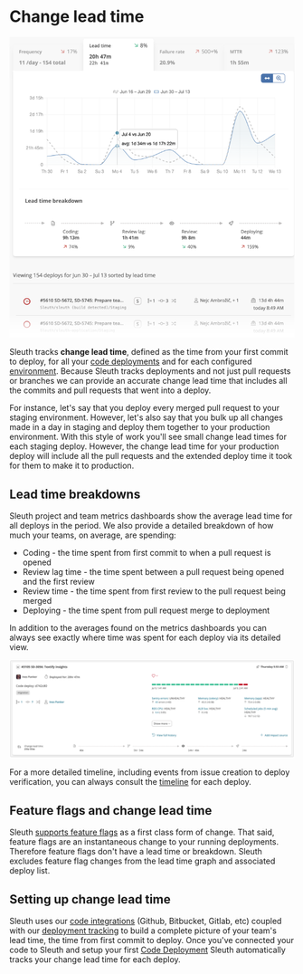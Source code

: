 # Change lead time

![](<../.gitbook/assets/image (8) (2).png>)

Sleuth tracks **change lead time**, defined as the time from your first commit to deploy, for all your [code deployments](../modeling-your-deployments/code-deployments/) and for each configured [environment](../modeling-your-deployments/environment-support.md). Because Sleuth tracks deployments and not just pull requests or branches we can provide an accurate change lead time that includes all the commits and pull requests that went into a deploy.‌

For instance, let's say that you deploy every merged pull request to your staging environment. However, let's also say that you bulk up all changes made in a day in staging and deploy them together to your production environment. With this style of work you'll see small change lead times for each staging deploy. However, the change lead time for your production deploy will include all the pull requests and the extended deploy time it took for them to make it to production.

## Lead time breakdowns

Sleuth project and team metrics dashboards show the average lead time for all deploys in the period. We also provide a detailed breakdown of how much your teams, on average, are spending:

* Coding - the time spent from first commit to when a pull request is opened
* Review lag time - the time spent between a pull request being opened and the first review
* Review time - the time spent from first review to the pull request being merged
* Deploying - the time spent from pull request merge to deployment

In addition to the averages found on the metrics dashboards you can always see exactly where time was spent for each deploy via its detailed view.

![](../.gitbook/assets/sleuth-sleuth-d742c80-2021-07-13-15-28-10.png)

For a more detailed timeline, including events from issue creation to deploy verification, you can always consult the [timeline](https://help.sleuth.io/modeling-your-deployments/deploy-cards#deploy-card-timeline-icons) for each deploy.

## Feature flags and change lead time

Sleuth [supports feature flags](../modeling-your-deployments/feature-flags.md) as a first class form of change. That said, feature flags are an instantaneous change to your running deployments. Therefore feature flags don't have a lead time or breakdown. Sleuth excludes feature flag changes from the lead time graph and associated deploy list.

## Setting up change lead time

Sleuth uses our [code integrations](https://help.sleuth.io/integrations-1/code-deployment) (Github, Bitbucket, Gitlab, etc) coupled with our [deployment tracking](../modeling-your-deployments/) to build a complete picture of your team's lead time, the time from first commit to deploy. Once you've connected your code to Sleuth and setup your first [Code Deployment](../modeling-your-deployments/code-deployments/) Sleuth automatically tracks your change lead time for each deploy.
